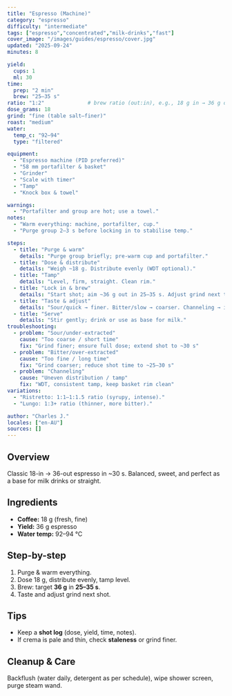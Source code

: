 ```yaml
---
title: "Espresso (Machine)"
category: "espresso"
difficulty: "intermediate"
tags: ["espresso","concentrated","milk-drinks","fast"]
cover_image: "/images/guides/espresso/cover.jpg"
updated: "2025-09-24"
minutes: 8

yield:
  cups: 1
  ml: 30
time:
  prep: "2 min"
  brew: "25–35 s"
ratio: "1:2"              # brew ratio (out:in), e.g., 18 g in → 36 g out
dose_grams: 18
grind: "fine (table salt–finer)"
roast: "medium"
water:
  temp_c: "92–94"
  type: "filtered"

equipment:
  - "Espresso machine (PID preferred)"
  - "58 mm portafilter & basket"
  - "Grinder"
  - "Scale with timer"
  - "Tamp"
  - "Knock box & towel"

warnings:
  - "Portafilter and group are hot; use a towel."
notes:
  - "Warm everything: machine, portafilter, cup."
  - "Purge group 2–3 s before locking in to stabilise temp."

steps:
  - title: "Purge & warm"
    details: "Purge group briefly; pre-warm cup and portafilter."
  - title: "Dose & distribute"
    details: "Weigh ~18 g. Distribute evenly (WDT optional)."
  - title: "Tamp"
    details: "Level, firm, straight. Clean rim."
  - title: "Lock in & brew"
    details: "Start shot; aim ~36 g out in 25–35 s. Adjust grind next time to hit time."
  - title: "Taste & adjust"
    details: "Sour/quick → finer. Bitter/slow → coarser. Channeling → improve distribution/tamp."
  - title: "Serve"
    details: "Stir gently; drink or use as base for milk."
troubleshooting:
  - problem: "Sour/under-extracted"
    cause: "Too coarse / short time"
    fix: "Grind finer; ensure full dose; extend shot to ~30 s"
  - problem: "Bitter/over-extracted"
    cause: "Too fine / long time"
    fix: "Grind coarser; reduce shot time to ~25–30 s"
  - problem: "Channeling"
    cause: "Uneven distribution / tamp"
    fix: "WDT, consistent tamp, keep basket rim clean"
variations:
  - "Ristretto: 1:1–1:1.5 ratio (syrupy, intense)."
  - "Lungo: 1:3+ ratio (thinner, more bitter)."

author: "Charles J."
locales: ["en-AU"]
sources: []
---
```


## Overview
Classic 18-in → 36-out espresso in ~30 s. Balanced, sweet, and perfect as a base for milk drinks or straight.

## Ingredients
- **Coffee:** 18 g (fresh, fine)
- **Yield:** 36 g espresso
- **Water temp:** 92–94 °C

## Step-by-step
1. Purge & warm everything.
2. Dose 18 g, distribute evenly, tamp level.
3. Brew: target **36 g** in **25–35 s**.
4. Taste and adjust grind next shot.

## Tips
- Keep a **shot log** (dose, yield, time, notes).
- If crema is pale and thin, check **staleness** or grind finer.

## Cleanup & Care
Backflush (water daily, detergent as per schedule), wipe shower screen, purge steam wand.

